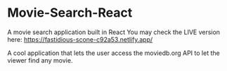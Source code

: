 # Movie-Search-React
A movie search application built in React
You may check the LIVE version here: https://fastidious-scone-c92a53.netlify.app/

A cool application that lets the user access the moviedb.org API to let the viewer find any movie.
